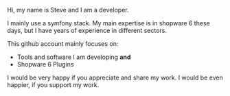 Hi, my name is Steve and I am a developer.

I mainly use a symfony stack.
My main expertise is in shopware 6 these days, but I have years of experience in different sectors.

This github account mainly focuses on:

* Tools and software I am developing **and**
* Shopware 6 Plugins

I would be very happy if you appreciate and share my work.
I would be even happier, if you support my work.
